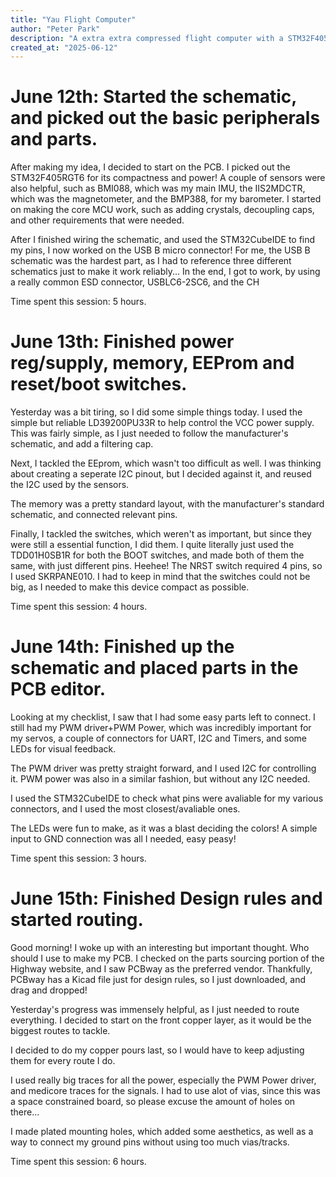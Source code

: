```yaml
---
title: "Yau Flight Computer"
author: "Peter Park"
description: "A extra extra compressed flight computer with a STM32F405RGT6!"
created_at: "2025-06-12"
---
```



# June 12th: Started the schematic, and picked out the basic peripherals and parts.

After making my idea, I decided to start on the PCB. I picked out the STM32F405RGT6 for its compactness and power!
A couple of sensors were also helpful, such as BMI088, which was my main IMU, the IIS2MDCTR, which was the magnetometer,
and the BMP388, for my barometer. I started on making the core MCU work, such as adding crystals, decoupling caps, and
other requirements that were needed. 

After I finished wiring the schematic, and used the STM32CubeIDE to find my pins, I now worked on the USB B micro connector! 
For me, the USB B schematic was the hardest part, as I had to reference three different schematics just to make it work reliably... In the end, I got to work, by using a really common ESD connector, USBLC6-2SC6, and the CH

Time spent this session: 5 hours.

# June 13th: Finished power reg/supply, memory, EEProm and reset/boot switches.

Yesterday was a bit tiring, so I did some simple things today. I used the simple but reliable LD39200PU33R to help control the VCC power supply. This was fairly simple, as I just needed to follow the manufacturer's schematic, and add a filtering cap. 

Next, I tackled the EEprom, which wasn't too difficult as well. I was thinking about creating a seperate I2C pinout, but I decided against it, and reused the I2C used by the sensors. 

The memory was a pretty standard layout, with the manufacturer's standard schematic, and connected relevant pins.

Finally, I tackled the switches, which weren't as important, but since they were still a essential function, I did them. 
I quite literally just used the TDD01H0SB1R for both the BOOT switches, and made both of them the same, with just different pins. Heehee! The NRST switch required 4 pins, so I used SKRPANE010. I had to keep in mind that the switches could not be big, as I needed to make this device compact as possible.

Time spent this session: 4 hours.

# June 14th: Finished up the schematic and placed parts in the PCB editor.

Looking at my checklist, I saw that I had some easy parts left to connect. 
I still had my PWM driver+PWM Power, which was incredibly important for my servos, a couple of connectors for UART, I2C and Timers, and some LEDs for visual feedback. 

The PWM driver was pretty straight forward, and I used I2C for controlling it. PWM power was also in a similar fashion, but without any I2C needed. 

I used the STM32CubeIDE to check what pins were avaliable for my various connectors, and I used the most closest/avaliable ones. 

The LEDs were fun to make, as it was a blast deciding the colors! A simple input to GND connection was all I needed, easy peasy!

Time spent this session: 3 hours.

# June 15th: Finished Design rules and started routing.

Good morning! I woke up with an interesting but important thought. Who should I use to make my PCB. I checked on the parts sourcing portion of the Highway website, and I saw PCBway as the preferred vendor. Thankfully, PCBway has a Kicad file just for design rules, so I just downloaded, and drag and dropped! 

Yesterday's progress was immensely helpful, as I just needed to route everything. I decided to start on the front copper layer, as it would be the biggest routes to tackle. 

I decided to do my copper pours last, so I would have to keep adjusting them for every route I do. 

I used really big traces for all the power, especially the PWM Power driver, and medicore traces for the signals. I had to use alot of vias, since this was a space constrained board, so please excuse the amount of holes on there...

I made plated mounting holes, which added some aesthetics, as well as a way to connect my ground pins without using too much vias/tracks. 

Time spent this session: 6 hours.